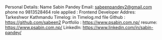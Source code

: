 Personal Details:
Name Sabin Pandey
Email: sabeenpandey2@gmail.com
phone no 9813528464
role applied : Frontend Developer
Addres: Tarkeshwor Kathmandu
Timelog: in Timelog.md file
Github : https://github.com/sabeen2
Portfolio : https://www.psabin.com.np/
resume: https://www.psabin.com.np/
LinkedIn: https://www.linkedin.com/in/sabin-pandey/
